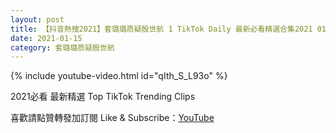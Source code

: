 ```yaml
---
layout: post
title: 【抖音熱搜2021】套璐璐质疑殷世航 1 TikTok Daily 最新必看精選合集2021 01 15
date: 2021-01-15
category: 套璐璐质疑殷世航
---
```


{% include youtube-video.html id="qIth_S_L93o" %}

2021必看 最新精選 Top TikTok Trending Clips

喜歡請點贊轉發加訂閱 Like & Subscribe：[YouTube](https://www.youtube.com/channel/UCAoR7VcanIPd04uEq_GIylA/videos)


